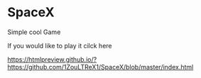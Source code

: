 # SpaceX
Simple cool Game


If you would like to play it cilck here

https://htmlpreview.github.io/?https://github.com/1ZouLTReX1/SpaceX/blob/master/index.html

